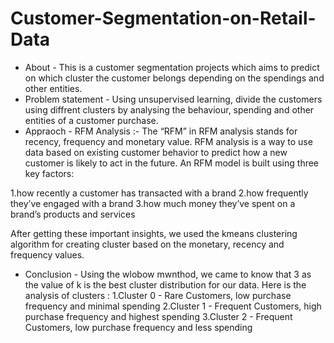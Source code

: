 # Customer-Segmentation-on-Retail-Data
* About - This is a customer segmentation projects which aims to predict on which cluster the customer belongs depending on the spendings and other entities.
* Problem statement -  Using unsupervised learning, divide the customers using diffrent clusters by analysing the behaviour, spending and other entities of a customer purchase.
* Appraoch - RFM Analysis :- The “RFM” in RFM analysis stands for recency, frequency and monetary value. RFM analysis is a way to use data based on existing customer behavior to predict how a new customer is likely to act in the future. An RFM model is built using three key factors:

1.how recently a customer has transacted with a brand
2.how frequently they’ve engaged with a brand
3.how much money they’ve spent on a brand’s products and services

After getting these important insights,  we used the kmeans clustering algorithm for creating cluster based on the monetary, recency and frequency values.

* Conclusion - Using the wlobow mwnthod, we came to know that 3 as the value of k is the best cluster distribution for our data. Here is the analysis of clusters : 
1.Cluster 0 - Rare Customers, low purchase frequency and minimal spending
2.Cluster 1 - Frequent Customers, high purchase frequency and highest spending
3.Cluster 2 - Frequent Customers, low purchase frequency and less spending
